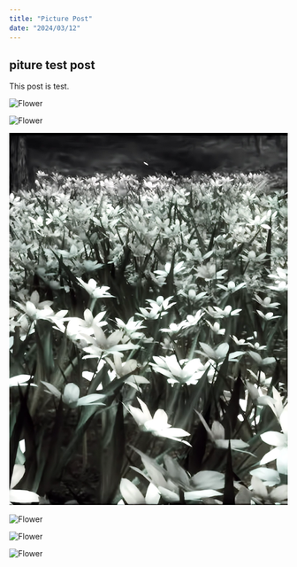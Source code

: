 ```yaml
---
title: "Picture Post"
date: "2024/03/12"
---
```


## piture test post

This post is test.

![Flower](/flower.png?raw=true)

![Flower](/flower.png)

![Flower](flower.png?raw=true)

![Flower]({{site.url}}/content/test2/flower.png?raw=true)

![Flower](https://github.com/yokomac/blog/content/test2/flower.png?raw=true)

<img src="{{site.url}}content/test2/flower.png?raw=true" alt="Flower">